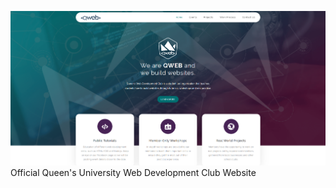 ![Alt text](./site_home.png?raw=true "Site Home")
Official Queen's University Web Development Club Website
